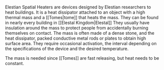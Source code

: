 Elestian Spatial Heaters are devices designed by Elestian researchers to heat buildings. It is a heat dissipator attached to an object with a high thermal mass and a [[Tomes|tome]] that heats the mass. They can be found in nearly every building in [[Elestal Kingdom|Elestal]] They usually have insulation around the mass to protect people from accidentally burning themselves on contact. The mass is often made of a dense stone, and the heat dissipator, packed conductive metal rods or plates to obtain high surface area. They require occasional activation, the interval depending on the specifications of the device and the desired temperature.

The mass is needed since [[Tomes]] are fast releasing, but heat needs to be constant.
